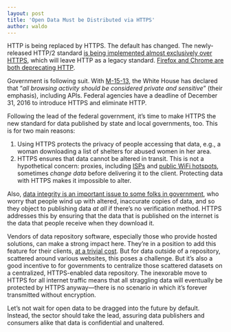 ```yaml
---
layout: post
title: 'Open Data Must be Distributed via HTTPS'
author: waldo
---
```


HTTP is being replaced by HTTPS. The default has changed. The newly-released HTTP/2 standard [is being implemented almost exclusively over HTTPS](https://en.wikipedia.org/wiki/HTTP/2#Encryption), which will leave HTTP as a legacy standard. [Firefox and Chrome are both deprecating HTTP](https://konklone.com/post/were-deprecating-http-and-its-going-to-be-okay).

Government is following suit. With [M-15-13](https://www.whitehouse.gov/sites/default/files/omb/memoranda/2015/m-15-13.pdf), the White House has declared that “*all browsing activity should be considered private and sensitive*” (their emphasis), including APIs. Federal agencies have a deadline of December 31, 2016 to introduce HTTPS and eliminate HTTP.

Following the lead of the federal government, it’s time to make HTTPS the new standard for data published by state and local governments, too. This is for two main reasons:

1. Using HTTPS protects the privacy of people accessing that data, e.g., a woman downloading a list of shelters for abused women in her area.
1. HTTPS ensures that data cannot be altered in transit. This is not a hypothetical concern: proxies, including [ISPs](http://arstechnica.com/tech-policy/2014/09/why-comcasts-javascript-ad-injections-threaten-security-net-neutrality/) and [public WiFi hotspots](http://arstechnica.com/business/2015/08/atts-free-wi-fi-hotspot-injects-extra-ads-on-non-att-websites/), sometimes _change data_ before delivering it to the client. Protecting data with HTTPS makes it impossible to alter.

Also, [data integrity is an important issue to some folks in government](http://usopendata.org/2015/07/28/data-seal/), who worry that people wind up with altered, inaccurate copies of data, and so they object to publishing data _at all_ if there’s no verification method. HTTPS addresses this by ensuring that the data that is published on the internet is the data that people receive when they download it.

Vendors of data repository software, especially those who provide hosted solutions, can make a strong impact here. They’re in a position to add this feature for their clients, [at a trivial cost](https://www.namecheap.com/security/ssl-certificates/wildcard.aspx). But for data outside of a repository, scattered around various websites, this poses a challenge. But it’s also a good incentive to for governments to centralize those scattered datasets on a centralized, HTTPS-enabled data repository. The inexorable move to HTTPS for all internet traffic means that all straggling data will eventually be protected by HTTPS anyway—there is no scenario in which it’s forever transmitted without encryption.

Let’s not wait for open data to be dragged into the future by default. Instead, the sector should take the lead, assuring data publishers and consumers alike that data is confidential and unaltered.
